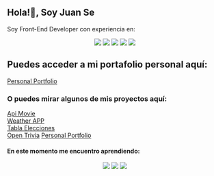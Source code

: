 ## Hola!👋, Soy Juan Se

<div>
      <p>Soy Front-End Developer con experiencia en:<p>
</div>

<div align="center">
      <img src="https://img.shields.io/badge/React-20232A?style=for-the-badge&logo=react&logoColor=61DAFB" />
      <img src="https://img.shields.io/badge/JavaScript-F7DF1E?style=for-the-badge&logo=javascript&logoColor=black" />  
      <img src="https://img.shields.io/badge/Node.js-43853D?style=for-the-badge&logo=node.js&logoColor=white" /> 
      <img src="https://img.shields.io/badge/HTML5-E34F26?style=for-the-badge&logo=html5&logoColor=white" />  
      <img src="https://img.shields.io/badge/CSS3-1572B6?style=for-the-badge&logo=css3&logoColor=white" />              
</div>

## Puedes acceder a mi portafolio personal aquí:
[Personal Portfolio](https://juanse036.vercel.app/)  

### O puedes mirar algunos de mis proyectos aquí:

[Api Movie](https://movie-api-zeta.vercel.app/)  
[Weather APP](https://weather-app-jse.vercel.app/)  
[Tabla Elecciones](https://tabla-elecciones.herokuapp.com/)  
[Open Trivia](https://open-trivia-beige.vercel.app/) 
[Personal Portfolio](https://juanse036.vercel.app/)  


#### En este momento me encuentro aprendiendo:
<div align="center">
      <img src="https://img.shields.io/badge/typescript-%23007ACC.svg?style=for-the-badge&logo=typescript&logoColor=white" />   
      <img src="https://img.shields.io/badge/Express.js-404D59?style=for-the-badge" />      
      <img src="https://img.shields.io/badge/Jest-323330?style=for-the-badge&logo=Jest&logoColor=white" />
</div>






<!--
**Juanse036/Juanse036** is a ✨ _special_ ✨ repository because its `README.md` (this file) appears on your GitHub profile.

Here are some ideas to get you started:

- 🔭 I’m currently working on ...
- 🌱 I’m currently learning ...
- 👯 I’m looking to collaborate on ...
- 🤔 I’m looking for help with ...
- 💬 Ask me about ...
- 📫 How to reach me: ...
- 😄 Pronouns: ...
- ⚡ Fun fact: ...
-->
